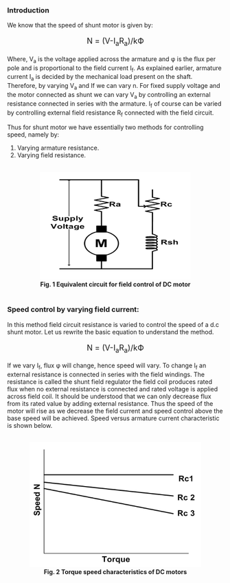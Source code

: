 ### Introduction

We know that the speed of shunt motor is given by:<br>

<center style="font-size:18px;">

N = (V-I<sub>a</sub>R<sub>a</sub>)/kФ 

</center>

Where, V<sub>a</sub> is the voltage applied across the armature and φ is the flux per pole and is proportional to the field current I<sub>f</sub>. As explained earlier, armature current I<sub>a</sub> is decided by the mechanical load present on the shaft. Therefore, by varying V<sub>a</sub> and If we can vary n. For fixed supply voltage and the motor connected as shunt we can vary V<sub>a</sub> by controlling an external resistance connected in series with the armature. I<sub>f</sub> of course can be varied by controlling external field resistance R<sub>f</sub> connected with the field circuit.<br/> 

Thus for shunt motor we have essentially two methods for controlling speed, namely by:<br/>

1. Varying armature resistance.<br/>
2. Varying field resistance.<br/><br/>


<center><img src="images/speed-control-of-d-c-motors3.PNG" style="width:350px;height:250px">
<br><b>Fig. 1 Equivalent circuit for field control of DC motor</b></center>
<br>

### Speed control by varying field current:


In this method field circuit resistance is varied to control the speed of a d.c shunt motor. Let us rewrite the basic equation to understand the method.<br>

<center style="font-size:18px;">

N = (V-I<sub>a</sub>R<sub>a</sub>)/kФ 

</center>

If we vary I<sub>f</sub>, flux φ will change, hence speed will vary. To change I<sub>f</sub> an external resistance is connected in series with the field windings. The resistance is called the shunt field regulator the field coil produces rated flux when no external resistance is connected and rated voltage is applied across field coil. It should be understood that we can only decrease flux from its rated value by adding external resistance. Thus the speed of the motor will rise as we decrease the field current and speed control above the base speed will be achieved. Speed versus armature current characteristic is shown below.<br/><br/>
<center><img src="images/Untitled02.PNG" style="width:400px;height:290px"><br><b>
Fig. 2 Torque speed characteristics of DC motors</b></center>

